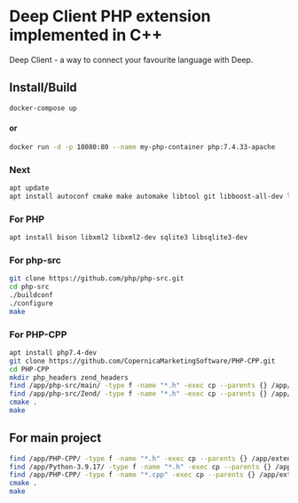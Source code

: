 # Deep Client PHP extension implemented in C++

Deep Client - a way to connect your favourite language with Deep.

## Install/Build
```bash
docker-compose up
```

#### or
```bash
docker run -d -p 18080:80 --name my-php-container php:7.4.33-apache
```

### Next
```bash
apt update
apt install autoconf cmake make automake libtool git libboost-all-dev libssl-dev g++
```

### For PHP
```bash
apt install bison libxml2 libxml2-dev sqlite3 libsqlite3-dev
```

### For php-src
```bash
git clone https://github.com/php/php-src.git
cd php-src
./buildconf
./configure
make
```

### For PHP-CPP
```bash
apt install php7.4-dev
git clone https://github.com/CopernicaMarketingSoftware/PHP-CPP.git
cd PHP-CPP
mkdir php_headers zend_headers
find /app/php-src/main/ -type f -name "*.h" -exec cp --parents {} /app/PHP-CPP/php_headers \;
find /app/php-src/Zend/ -type f -name "*.h" -exec cp --parents {} /app/PHP-CPP/zend_headers \;
cmake .
make
```

## For main project
```bash
find /app/PHP-CPP/ -type f -name "*.h" -exec cp --parents {} /app/extension-cpp \;
find /app/Python-3.9.17/ -type f -name "*.h" -exec cp --parents {} /app/extension-cpp/python \;
find /app/PHP-CPP/ -type f -name "*.cpp" -exec cp --parents {} /app/extension-cpp/php-cpp-src \;
cmake .
make
```